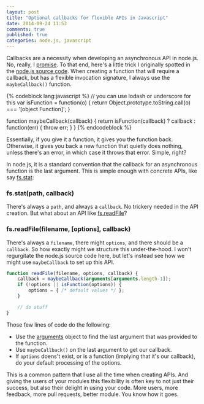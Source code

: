```yaml
---
layout: post
title: "Optional callbacks for flexible APIs in Javascript"
date: 2014-09-24 11:53
comments: true
published: true
categories: node.js, javascript
---
```


Callbacks are a necessity when developing an asynchronous API in node.js. No, really, I [promise](https://developer.mozilla.org/en-US/docs/Web/JavaScript/Reference/Global_Objects/Promise). To that end, here's a little trick I originally spotted in the [node.js source code](https://github.com/joyent/node). When creating a function that will require a callback, but has a flexible invocation signature, I always use the `maybeCallback()` function.

{% codeblock lang:javascript %}
// you can use lodash or underscore for this
var isFunction = function(o) {
	return Object.prototype.toString.call(o) === '[object Function]';
}

function maybeCallback(callback) {
	return isFunction(callback) ? callback : function(err) { throw err; }
}
{% endcodeblock %}

<!-- more -->

Essentially, if you give it a function, it gives you the function back. Otherwise, it gives you back a new function that quietly does nothing, unless there's an error, in which case it throws that error. Simple, right?

In node.js, it is a standard convention that the callback for an asynchronous function is the last argument. This is simple enough with concrete APIs, like say [fs.stat](http://nodejs.org/api/fs.html#fs_fs_stat_path_callback):

### fs.stat(path, callback)

There's always a `path`, and always a `callback`. No trickery needed in the API creation. But what about an API like [fs.readFile](http://nodejs.org/api/fs.html#fs_fs_readfile_filename_options_callback)?

### fs.readFile(filename, [options], callback)

There's always a `filename`, there might `options`, and there should be a `callback`. So how exactly might we structure this under-the-hood. I won't regurgitate the node.js source code here, but let's instead see how we might use `maybeCallback` to set up this API.

```js
function readFile(filename, options, callback) {
	callback = maybeCallback(arguments[arguments.length-1]);
	if (!options || isFunction(options)) {
		options = { /* default values */ };
	}

	// do stuff
}
```

Those few lines of code do the following:

* Use the [arguments](https://developer.mozilla.org/en-US/docs/Web/JavaScript/Reference/Functions/arguments) object to find the last argument that was provided to the function.
* Use `maybeCallback()` on the last argument to get our callback.
* If `options` doens't exist, or is a function (implying that it's our callback), do your default processing of the options.

This is a common pattern that I use all the time when creating APIs. And giving the users of your modules this flexibility is often key to not just their success, but also their delight in using your code. More users, more feedback, more pull requests, better module. You know how it goes.